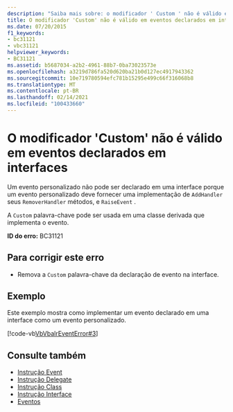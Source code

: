 ```yaml
---
description: "Saiba mais sobre: o modificador ' Custom ' não é válido em eventos declarados em interfaces"
title: O modificador 'Custom' não é válido em eventos declarados em interfaces
ms.date: 07/20/2015
f1_keywords:
- bc31121
- vbc31121
helpviewer_keywords:
- BC31121
ms.assetid: b5687034-a2b2-4961-88b7-0ba73023573e
ms.openlocfilehash: a3219d786fa520d620ba21b0d127ec4917943362
ms.sourcegitcommit: 10e719780594efc781b15295e499c66f316068b8
ms.translationtype: MT
ms.contentlocale: pt-BR
ms.lasthandoff: 02/14/2021
ms.locfileid: "100433660"
---
```

# <a name="custom-modifier-is-not-valid-on-events-declared-in-interfaces"></a>O modificador 'Custom' não é válido em eventos declarados em interfaces

Um evento personalizado não pode ser declarado em uma interface porque um evento personalizado deve fornecer uma implementação de `AddHandler` seus `RemoverHandler` métodos, e `RaiseEvent` .  
  
 A `Custom` palavra-chave pode ser usada em uma classe derivada que implementa o evento.  
  
 **ID do erro:** BC31121  
  
## <a name="to-correct-this-error"></a>Para corrigir este erro  
  
- Remova a `Custom` palavra-chave da declaração de evento na interface.  
  
## <a name="example"></a>Exemplo  

 Este exemplo mostra como implementar um evento declarado em uma interface como um evento personalizado.  
  
 [!code-vb[VbVbalrEventError#3](~/samples/snippets/visualbasic/VS_Snippets_VBCSharp/VbVbalrEventError/VB/VbVbalrEventError.vb#3)]  
  
## <a name="see-also"></a>Consulte também

- [Instrução Event](../language-reference/statements/event-statement.md)
- [Instrução Delegate](../language-reference/statements/delegate-statement.md)
- [Instrução Class](../language-reference/statements/class-statement.md)
- [Instrução Interface](../language-reference/statements/interface-statement.md)
- [Eventos](../programming-guide/language-features/events/index.md)
